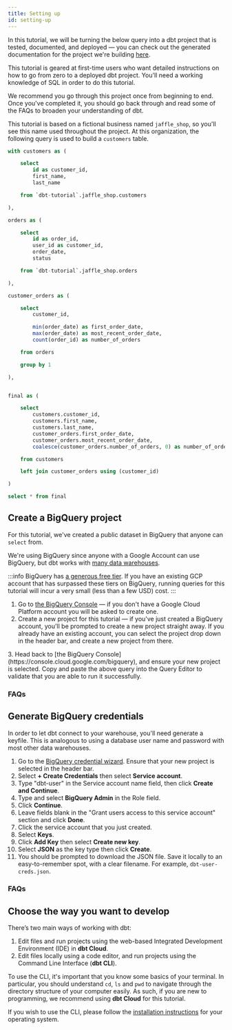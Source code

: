 ```yaml
---
title: Setting up
id: setting-up
---
```


In this tutorial, we will be turning the below query into a dbt project that is tested, documented, and deployed — you can check out the generated documentation for the project we're building [here](https://www.getdbt.com/getting-started-tutorial/#!/overview?g_v=1).

This tutorial is geared at first-time users who want detailed instructions on how to go from zero to a deployed dbt project. You'll need a working knowledge of SQL in order to do this tutorial.

<LoomVideo id="cb99861ab1034f7fab5fa48529e61f85" />


We recommend you go through this project once from beginning to end. Once you've completed it, you should go back through and read some of the FAQs to broaden your understanding of dbt.

This tutorial is based on a fictional business named `jaffle_shop`, so you'll see this name used throughout the project. At this organization, the following query is used to build a `customers` table.

```sql
with customers as (

    select
        id as customer_id,
        first_name,
        last_name

    from `dbt-tutorial`.jaffle_shop.customers

),

orders as (

    select
        id as order_id,
        user_id as customer_id,
        order_date,
        status

    from `dbt-tutorial`.jaffle_shop.orders

),

customer_orders as (

    select
        customer_id,

        min(order_date) as first_order_date,
        max(order_date) as most_recent_order_date,
        count(order_id) as number_of_orders

    from orders

    group by 1

),


final as (

    select
        customers.customer_id,
        customers.first_name,
        customers.last_name,
        customer_orders.first_order_date,
        customer_orders.most_recent_order_date,
        coalesce(customer_orders.number_of_orders, 0) as number_of_orders

    from customers

    left join customer_orders using (customer_id)

)

select * from final
```

## Create a BigQuery project
For this tutorial, we've created a public dataset in BigQuery that anyone can `select` from.

We're using BigQuery since anyone with a Google Account can use BigQuery, but dbt works with [many data warehouses](available-adapters).

:::info
BigQuery has <a href="https://cloud.google.com/bigquery/pricing">a generous free tier</a>. If you have an existing GCP account that has surpassed these tiers on BigQuery, running queries for this tutorial will incur a very small (less than a few USD) cost.
:::

<LoomVideo id="9b8d852c7e754d978209c3a60b53464e" />

1. Go to [the BigQuery Console](https://console.cloud.google.com/bigquery) — if you don't have a Google Cloud Platform account you will be asked to create one.
2. Create a new project for this tutorial — if you've just created a BigQuery account, you'll be prompted to create a new project straight away. If you already have an existing account, you can select the project drop down in the header bar, and create a new project from there.
<Lightbox src="/img/create-bigquery-project.png" title="Create a new GCP project" />
3. Head back to [the BigQuery Console](https://console.cloud.google.com/bigquery), and ensure your new project is selected. Copy and paste the above query into the Query Editor to validate that you are able to run it successfully.
<Lightbox src="/img/successful-bigquery-query.png" title="Ensure you can run the above query" />


### FAQs
<FAQ src="loading-data" alt_header="The data in this tutorial is already loaded into BigQuery. How do I load data into my warehouse?" />

## Generate BigQuery credentials
In order to let dbt connect to your warehouse, you'll need generate a keyfile. This is analogous to using a database user name and password with most other data warehouses.

1. Go to the [BigQuery credential wizard](https://console.cloud.google.com/apis/credentials/wizard). Ensure that your new project is selected in the header bar.
2. Select **+ Create Credentials** then select **Service account**.
3. Type "dbt-user" in the Service account name field, then click **Create and Continue**.
4. Type and select **BigQuery Admin** in the Role field.
5. Click **Continue**.
6. Leave fields blank in the "Grant users access to this service account" section and click **Done**.
7. Click the service account that you just created.
8. Select **Keys**.
9. Click **Add Key** then select **Create new key**. 
10. Select **JSON** as the key type then click **Create**.  
11. You should be prompted to download the JSON file. Save it locally to an easy-to-remember spot, with a clear filename. For example, `dbt-user-creds.json`.

### FAQs
<FAQ src="database-privileges" />

## Choose the way you want to develop
There’s two main ways of working with dbt:

1. Edit files and run projects using the web-based Integrated Development Environment (IDE) in **dbt Cloud**.
2. Edit files locally using a code editor, and run projects using the Command Line Interface (**dbt CLI**).

To use the CLI, it's important that you know some basics of your terminal. In particular, you should understand `cd`, `ls` and `pwd` to navigate through the directory structure of your computer easily. As such, if you are new to programming, we recommend using **dbt Cloud** for this tutorial.

If you wish to use the CLI, please follow the [installation instructions](/dbt-cli/install/overview) for your operating system.
